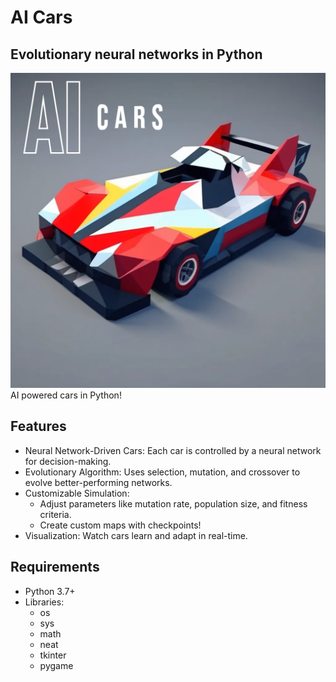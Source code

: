 # AI Cars
## Evolutionary neural networks in Python

![Thumbnail](https://raw.githubusercontent.com/22yeets22/AI-Cars/refs/heads/main/static/AI-Cars.png)
AI powered cars in Python!

## Features
- Neural Network-Driven Cars: Each car is controlled by a neural network for decision-making.
- Evolutionary Algorithm: Uses selection, mutation, and crossover to evolve better-performing networks.
- Customizable Simulation:
    - Adjust parameters like mutation rate, population size, and fitness criteria.
    - Create custom maps with checkpoints!
- Visualization: Watch cars learn and adapt in real-time.

## Requirements
- Python 3.7+
- Libraries:
    - os
    - sys
    - math
    - neat
    - tkinter
    - pygame

